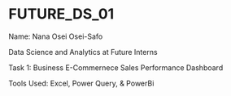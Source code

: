 # FUTURE_DS_01

Name: Nana Osei Osei-Safo

Data Science and Analytics at Future Interns

Task 1: Business E-Commernece Sales Performance Dashboard

Tools Used: Excel, Power Query, & PowerBi
